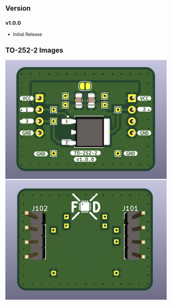 ## Version
### v1.0.0
- Initial Release
## TO-252-2 Images
![alt text](https://github.com/function-x-design/smd-to-th/blob/main/to-252-2/images/Front.png)
![alt text](https://github.com/function-x-design/smd-to-th/blob/main/to-252-2/images/Back.png)
